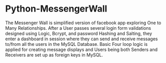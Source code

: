 # Python-MessengerWall

The Messenger Wall is simplified version of facebook app exploring One to Many Relationships.   After a User passes several login form validations designed using Logic, Bcrypt, and password Hashing and Salting, they enter a dashboard in session where they can send and receive messages to/from all the users in the MySQL Database.  Basic Four loop logic is applied for creating message displays and Users being both Senders and Receivers are set up as foreign keys in MySQL. 

